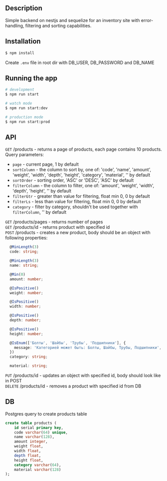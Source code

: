 ## Description

Simple backend on nestjs and sequelize for an inventory site with error-handling, filtering and sorting capabilities.

## Installation

```bash
$ npm install
```

Create `.env` file in root dir with DB_USER, DB_PASSWORD and DB_NAME

## Running the app

```bash
# development
$ npm run start

# watch mode
$ npm run start:dev

# production mode
$ npm run start:prod
```

## API

`GET` /products - returns a page of products, each page contains 10 products. <br>
Query parameters:
- `page` - current page, 1 by default
- `sortColumn` - the column to sort by, one of: 'code', 'name', 'amount', 'weight', 'width', 'depth', 'height', 'category', 'material', '' by default
- `sortOrder` - sorting order, 'ASC' or 'DESC', 'ASC' by default
- `filterColumn` - the column to filter, one of: 'amount', 'weight', 'width', 'depth', 'height', '' by default
- `filterGtr` - greater than value for filtering, float min 0, 0 by default
- `filterLs` - less than value for filtering, float min 0, 0 by default
- `category` - filter by category, shouldn't be used together with `filterColumn`, '' by default

`GET` /products/pages - returns number of pages <br>
`GET` /products/id - returns product with specified id <br>
`POST` /products - creates a new product, body should be an object with following properties:
```typescript
  @MinLength(3)
  code: string;

  @MinLength(3)
  name: string;

  @Min(0)
  amount: number;

  @IsPositive()
  weight: number;

  @IsPositive()
  width: number;

  @IsPositive()
  depth: number;

  @IsPositive()
  height: number;

  @IsEnum(['Болты', 'Шайбы', 'Трубы', 'Подшипники'], {
    message: 'Категорией может быть: Болты, Шайбы, Трубы, Подшипники',
  })
  category: string;

  material: string;
```

`PUT` /products/id - updates an object with specified id, body should look like in POST <br>
`DELETE` /products/id - removes a product with specified id from DB

## DB

Postgres query to create products table

```sql
create table products (
	id serial primary key,
	code varchar(64) unique,
	name varchar(128),
	amount integer,
	weight float,
	width float,
	depth float,
	height float,
	category varchar(64),
	material varchar(128)
);
```

